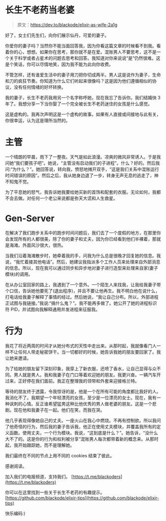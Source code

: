 # 长生不老药当老婆

> 原文：<https://dev.to/blackode/elixir-as-wife-2a1g>

好了，女士们先生们，向你们展示仙丹，可爱的妻子。

你爱你的妻子吗？当然你不能当面回答我，因为你看这篇文章的时候看不到我。看着你的心，想想。如果你在思考，那你就不是在爱。混账男人不要思考，这不是一个关于科学或者占星术的问题去思考和回答。我知道对你来说说“是”仍然很难。这是个笑话，你可以尽情地笑，因为我不能为此向你收费。

不管怎样，还有谁爱生活中的妻子用刀把你切成两半。男人这是说作为妻子，生命和刀的疯狂节奏。你知道为什么它们听起来很像吗？这是因为他们遵循相似的协议，没有任何情绪的好坏转换。

我的妻子，长生不老药我用另一个名字称呼她，现在我忘了告诉你。我们结婚快 3 年了。我想分享一下当你娶了一个完全被长生不老药迷住的女孩是什么感觉。

这是虚构的。我再次声明这是一个虚构的故事。如果有人直接或间接地与此有关，你很幸运，认为这是理所当然的。

# 主管

一个晴朗的早晨，雨下了一整夜。天气是如此浪漫。凉爽的微风非常诱人。于是我问她“我们要孩子吧”。她说，“主管没有启动我们的子进程”。什么？好的。然后我问:“为什么？”。她回答说，转向我，愤怒地摊开双手，“这是我们关系中混账运行时间错误的原因”。然后之后，我从她身边退了一步，转身无声无息的逃走了，神不知鬼不觉。

为了平息她的怒气，我告诉她我要给她买新的首饰和配套的衣服。无论如何，我都不会去做。对任何一个老公来说都是弥天大谎和人生救星。

# Gen-Server

在解决了我们跑步关系中的跑步时间问题后，我们去了一个度假的地方，在那里你会发现所有的人都很美，除了你的妻子和丈夫，因为你已经看到他们半裸着，那就是海滩。外面风沙很大，很热。

当我们沿着海滩散步时，她牵着我的手，问我为什么总是很晚才回复她的信息。我说，“我忙着接其他电话”。然后，她建议我指派多个工作人员来处理来自外部消息的信息。所以，现在我可以通过同步和异步地对妻子进行造型来处理来自家(妻子模块)的调用。

在从办公室回家的路上，我遇到了一个意外。一个陌生人来找我，让我给我妻子带个口信，告诉她他要死了(退出程序)，并且不要让他再生。我不明白他在说什么，打电话给我妻子解释了事情的经过。然后她说，“我让自己分布。所以，外部进程正试图与我链接。”我说:“搞什么鬼？”。我不能再多做了。她公开了她的进程标识符 PID，并试图向我解释通用并发进程来征服我。

# 行为

我花了将近两周的时间才从她分布式的天性中走出来。从那时起，我就像看门人一样不让任何人带走秘密饼干。当一切都好的时候，她告诉我她的朋友要回家了。我让她来邀请。

为了给她的朋友留下深刻印象，我穿上了新衣服，还喷了香水，让自己显得与众不同。男人就是男人。我和我妻子在门口等着欢迎她的朋友。我更兴奋。一辆汽车开过来，正好停在我们面前。我正在整理我的领带和外套来迎接格兰特。

等待的朋友终于透露，令我惊讶的是，他是一个在所有可能的角度都比我好的人。我消化不了。我期望一个年轻漂亮的女孩，至少是一位漂亮的女士。现在，我有一种讽刺的心情。反正谁希望猛男这种比他优秀的男人做老婆的朋友。这是一个悲剧。现在他和我妻子在一起。他们在笑，而我在哭。

他几乎表现得像她自己的丈夫。一座火山在我心中燃烧。不再有控制欲。所以我问了他奇怪的行为，然后我的妻子告诉我，他正在使用丈夫模块，并覆盖我所有的定义函数。使用丈夫，一个行为模块。我说，“这到底是什么？”。她告诉，“没什么大不了的。这是你的行为和权利被分享“混账男人每次都带着新的概念来。从那时起，我开始跟踪她，而不是理解她。

我们最终在不同的节点上用不同的 cookies 结束了彼此。

感谢阅读。

加入我们的电报频道，支持我们。
[https://t.me/blackoders](https://t.me/blackoders)

你可以在这里找到一些关于长生不老药的有趣提示。
[https://github.com/blackode/elixir-tips](https://github.com/blackode/elixir-tips)

快乐编码:)